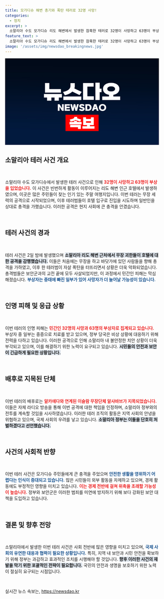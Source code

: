 ```yaml
---
title: 모가디슈 해변 총기와 폭탄 테러로 32명 사망!
categories:
  - 정치
excerpt: >
  소말리아 수도 모가디슈 리도 해변에서 발생한 참혹한 테러로 32명이 사망하고 63명이 부상당했습니다. 알샤바브가 배후를 자처하며, 관광객들이 희생된 이번 사건은 주말 여행지의 안전을 근본적으로 위협합니다.
feature_text: >
  소말리아 수도 모가디슈 리도 해변에서 발생한 참혹한 테러로 32명이 사망하고 63명이 부상당했습니다. 알샤바브가 배후를 자처하며, 관광객들이 희생된 이번 사건은 주말 여행지의 안전을 근본적으로 위협합니다.
image: '/assets/img/newsdao_breakingnews.jpg'
---
```


<p><img src="/assets/img/newsdao_breakingnews.jpg" alt="ranknews 속보" /></p>

<h2 data-ke-size="size26">소말리아 테러 사건 개요</h2>

<p data-ke-size="size16">&nbsp;</p>

<p>소말리아 수도 모가디슈에서 발생한 테러 사건으로 인해 <b><span style="color: #ee2323;">32명이 사망하고 63명이 부상을 입었습니다.</span></b> 이 사건은 빈번하게 활동이 이루어지는 리도 해변 인근 호텔에서 발생하였으며, 이곳은 많은 주민들이 찾는 인기 있는 주말 여행지입니다. 이번 테러는 무장 세력의 공격으로 시작되었으며, 이후 테러범들이 호텔 입구로 진입을 시도하며 일반인을 상대로 총격을 가했습니다. 이러한 공격은 현지 사회에 큰 충격을 안겼습니다.</p>

<p data-ke-size="size16">&nbsp;</p>

<h2 data-ke-size="size26">테러 사건의 경과</h2>

<p data-ke-size="size16">&nbsp;</p>

<p>테러 사건은 2일 밤에 발생했으며 <b><span style="background-color: #21538527;">소말리아 리도 해변 근처에서 무장 괴한들이 호텔에 대한 공격을 감행했습니다.</span></b> 이들은 처음에는 무장을 하고 바닷가에 있던 사람들을 향해 총격을 가하였고, 이후 한 테러범이 자살 폭탄을 터뜨리면서 상황은 더욱 악화되었습니다. 총격범들은 보안군과의 교전 끝에 모두 사살되었지만, 이 과정에서 민간인 피해는 막심해졌습니다. <b><span style="color: #1a5490;">부상자는 중태에 빠진 일부가 있어 사망자가 더 늘어날 가능성이 있습니다.</span></b></p>

<p data-ke-size="size16">&nbsp;</p>

<h2 data-ke-size="size26">인명 피해 및 응급 상황</h2>

<p data-ke-size="size16">&nbsp;</p>

<p>이번 테러의 인명 피해는 <b><span style="color: #ee2323;">민간인 32명의 사망과 63명의 부상자로 집계되고 있습니다.</span></b> 부상자 중 일부는 중증으로 치료를 받고 있으며, 정부 당국은 비상 상황에 대응하기 위해 전력을 다하고 있습니다. 이러한 공격으로 인해 소말리아 내 불안정한 치안 상황이 더욱 부각되고 있으며, 이를 해결하기 위한 노력이 요구되고 있습니다. <b><span style="background-color: #21538527;">시민들의 안전과 보안이 긴급하게 필요한 상황입니다.</span></b></p>

<p data-ke-size="size16">&nbsp;</p>

<h2 data-ke-size="size26">배후로 지목된 단체</h2>

<p data-ke-size="size16">&nbsp;</p>

<p>이번 테러의 배후로는 <b><span style="color: #ee2323;">알카에다와 연계된 이슬람 무장단체 알샤바브가 지목되었습니다.</span></b> 이들은 자체 라디오 방송을 통해 이번 공격에 대한 책임을 인정하며, 소말리아 정부와의 전투를 계속할 것임을 시사하였습니다. 이러한 테러 조직의 활동은 지역 사회의 안녕을 위협하고 있으며, 국제 사회의 우려를 낳고 있습니다. <b><span style="background-color: #21538527;">소말리아 정부는 이들을 단호히 처벌하겠다고 선언했습니다.</span></b></p>

<p data-ke-size="size16">&nbsp;</p>

<h2 data-ke-size="size26">사건의 사회적 반향</h2>

<p data-ke-size="size16">&nbsp;</p>

<p>이번 테러 사건은 모가디슈 주민들에게 큰 충격을 주었으며 <b><span style="color: #1a5490;">안전한 생활을 영위하기 어렵다는 인식이 증대되고 있습니다.</span></b> 많은 시민들이 외부 활동을 자제하고 있으며, 경제 활동에도 부정적인 영향을 미치고 있습니다. <b><span style="color: #ee2323;">이는 경제 전반에 걸쳐 위축을 초래할 가능성이 높습니다.</span></b> 정부와 보안군은 이러한 범죄를 미연에 방지하기 위해 보다 강화된 보안 대책을 도입하고 있습니다. </p>

<p data-ke-size="size16">&nbsp;</p>

<h2 data-ke-size="size26">결론 및 향후 전망</h2>

<p data-ke-size="size16">&nbsp;</p>

<p>소말리아에서 발생한 이번 테러 사건은 사회 전반에 많은 영향을 미치고 있으며, <b><span style="color: #1a5490;">국제 사회의 유연한 대응과 협력이 필요한 상황입니다.</span></b> 특히, 지역 내 보안과 시민 안전을 확보하기 위해 정부는 과감하고 효과적인 조치를 시행해야 할 것입니다. <b><span style="background-color: #21538527;">향후 이러한 사건의 재발을 막기 위한 포괄적인 전략이 필요합니다.</span></b> 국민의 안전과 생명을 보호하기 위한 노력이 절실히 요구되는 시점입니다.</p>

<p data-ke-size="size16">&nbsp;</p>
실시간 뉴스 속보는, <a href="https://newsdao.kr" rel="dofollow">https://newsdao.kr</a>


